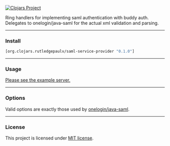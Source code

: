 [![Clojars Project](https://img.shields.io/clojars/v/org.clojars.rutledgepaulv/saml-service-provider.svg)](https://clojars.org/org.clojars.rutledgepaulv/saml-service-provider)

Ring handlers for implementing saml authentication with buddy auth. 
Delegates to onelogin/java-saml for the actual xml validation and parsing.

---

### Install

```clojure
[org.clojars.rutledgepaulv/saml-service-provider "0.1.0"]
```

---

### Usage

[Please see the example server.](test/saml_service_provider/core_test.clj)

---

### Options

Valid options are exactly those used by [onelogin/java-saml](https://github.com/onelogin/java-saml).

---

### License

This project is licensed under [MIT license](http://opensource.org/licenses/MIT).